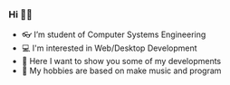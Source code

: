 ### Hi 👋😄
- 👓 I’m student of Computer Systems Engineering
- 💻 I'm interested in Web/Desktop Development
- 🎨 Here I want to show you some of my developments
- 🎼 My hobbies are based on make music and program

